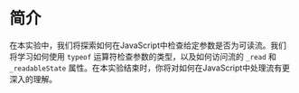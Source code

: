 # 简介

在本实验中，我们将探索如何在JavaScript中检查给定参数是否为可读流。我们将学习如何使用 `typeof` 运算符检查参数的类型，以及如何访问流的 `_read` 和 `_readableState` 属性。在本实验结束时，你将对如何在JavaScript中处理流有更深入的理解。
